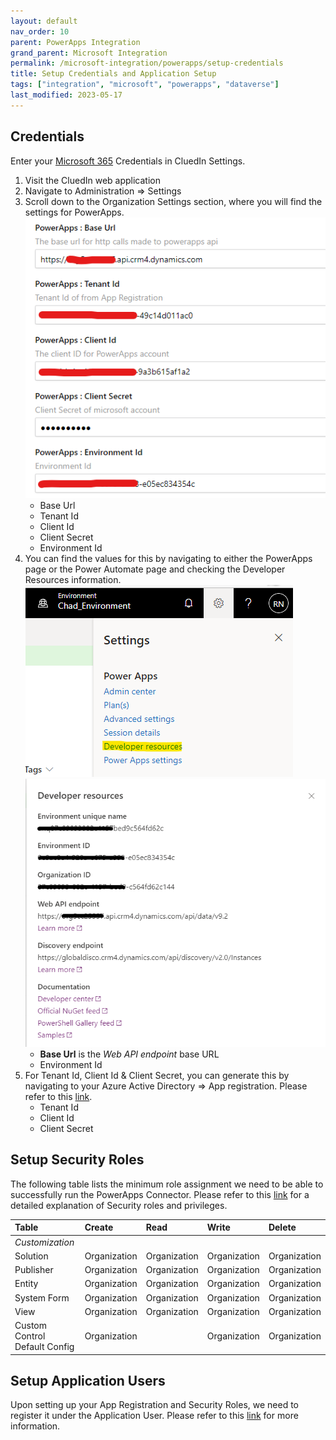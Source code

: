 ```yaml
---
layout: default
nav_order: 10
parent: PowerApps Integration
grand_parent: Microsoft Integration
permalink: /microsoft-integration/powerapps/setup-credentials
title: Setup Credentials and Application Setup
tags: ["integration", "microsoft", "powerapps", "dataverse"]
last_modified: 2023-05-17
---
```


## Credentials
Enter your [Microsoft 365](https://www.microsoft365.com/) Credentials in CluedIn Settings.
1. Visit the CluedIn web application
2. Navigate to Administration => Settings
3. Scroll down to the Organization Settings section, where you will find the settings for PowerApps.
![Input Microsoft Purview credentials](./images/cluedin-setting-new.png)
    - Base Url
    - Tenant Id
    - Client Id
    - Client Secret
    - Environment Id
4. You can find the values for this by navigating to either the PowerApps page or the Power Automate page and checking the Developer Resources information.
![Developer Resources 1](./images/developer-resources1.png)
![Developer Resources 2](./images/developer-resources2.png)
    - **Base Url** is the _Web API endpoint_ base URL
    - Environment Id
5. For Tenant Id, Client Id & Client Secret, you can generate this by navigating to your Azure Active Directory => App registration. Please refer to this [link](https://learn.microsoft.com/en-us/power-apps/developer/data-platform/walkthrough-register-app-azure-active-directory).
    - Tenant Id
    - Client Id
    - Client Secret

## Setup Security Roles
The following table lists the minimum role assignment we need to be able to successfully run the PowerApps Connector. Please refer to this [link](https://learn.microsoft.com/en-us/power-platform/admin/security-roles-privileges) for a detailed explanation of Security roles and privileges.

| Table | Create | Read | Write | Delete |
|:----------|:--|:--------|:---|:---|
| _Customization_ | | | | |
| Solution | Organization| Organization | Organization | Organization |
| Publisher | Organization| Organization | Organization | Organization |
| Entity | Organization| Organization | Organization | Organization |
| System Form | Organization| Organization | Organization | Organization |
| View | Organization| Organization | Organization | Organization |
| Custom Control Default Config | Organization| | Organization | Organization |

## Setup Application Users
Upon setting up your App Registration and Security Roles, we need to register it under the Application User. Please refer to this [link](https://learn.microsoft.com/en-us/power-platform/admin/security-roles-privileges) for more information.
